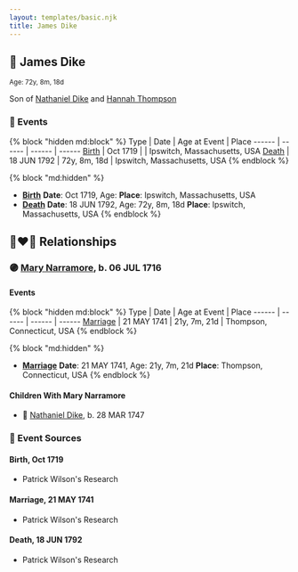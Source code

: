 ```yaml
---
layout: templates/basic.njk
title: James Dike
---
```

## 🔵 James Dike
<small>Age: 72y, 8m, 18d</small>

Son of [Nathaniel Dike](/people/4/44694189) and [Hannah Thompson](/people/1/1871336)

### 📆 Events

{% block "hidden md:block" %}
Type | Date | Age at Event | Place
------ | ------ | ------ | ------
[Birth](#event-event-2) | Oct 1719 |  | Ipswitch, Massachusetts, USA
[Death](#event-event-3) | 18 JUN 1792 | 72y, 8m, 18d | Ipswitch, Massachusetts, USA
{% endblock %}

{% block "md:hidden" %}
- **[Birth](#event-event-2)**
**Date**: Oct 1719, Age:
**Place**: Ipswitch, Massachusetts, USA
- **[Death](#event-event-3)**
**Date**: 18 JUN 1792, Age: 72y, 8m, 18d
**Place**: Ipswitch, Massachusetts, USA
{% endblock %}

## 👩‍❤️‍👨 Relationships

### 🟣 [Mary Narramore](/people/3/34713515), b. 06 JUL 1716

#### Events

{% block "hidden md:block" %}
Type | Date | Age at Event | Place
------ | ------ | ------ | ------
[Marriage](#event-family-0-event-0) | 21 MAY 1741 | 21y, 7m, 21d | Thompson, Connecticut, USA
{% endblock %}

{% block "md:hidden" %}
- **[Marriage](#event-family-0-event-0)**
**Date**: 21 MAY 1741, Age: 21y, 7m, 21d
**Place**: Thompson, Connecticut, USA
{% endblock %}

#### Children With Mary Narramore
* 🔵 [Nathaniel Dike](/people/3/36914917), b. 28 MAR 1747
### 📰 Event Sources

#### <a id="event-event-2"></a> Birth, Oct 1719
* Patrick Wilson's Research

#### <a id="event-family-0-event-0"></a> Marriage, 21 MAY 1741
* Patrick Wilson's Research
#### <a id="event-event-3"></a> Death, 18 JUN 1792
* Patrick Wilson's Research
